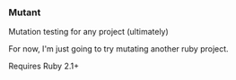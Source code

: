 ### Mutant

Mutation testing for any project (ultimately)

For now, I'm just going to try mutating another ruby project.

Requires Ruby 2.1+
